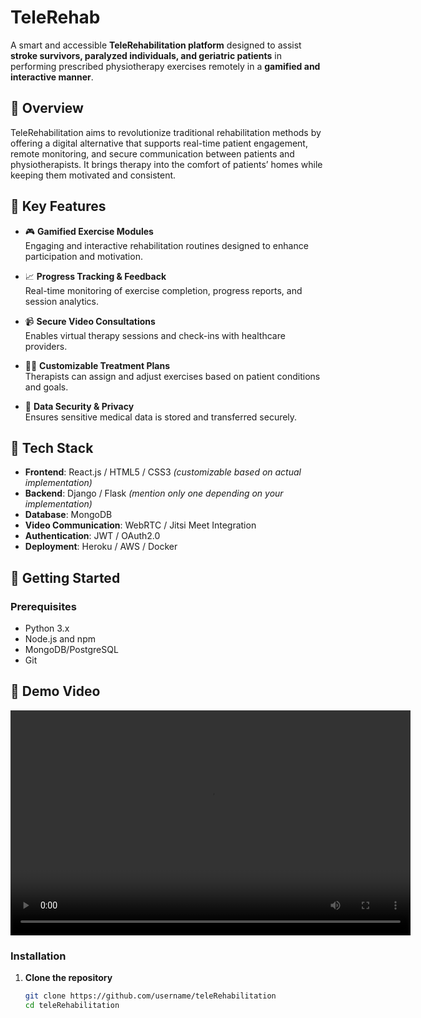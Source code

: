 # TeleRehab

A smart and accessible **TeleRehabilitation platform** designed to assist **stroke survivors, paralyzed individuals, and geriatric patients** in performing prescribed physiotherapy exercises remotely in a **gamified and interactive manner**.

## 🌟 Overview

TeleRehabilitation aims to revolutionize traditional rehabilitation methods by offering a digital alternative that supports real-time patient engagement, remote monitoring, and secure communication between patients and physiotherapists. It brings therapy into the comfort of patients’ homes while keeping them motivated and consistent.

## 🧠 Key Features

- 🎮 **Gamified Exercise Modules**  
  Engaging and interactive rehabilitation routines designed to enhance participation and motivation.

- 📈 **Progress Tracking & Feedback**  
  Real-time monitoring of exercise completion, progress reports, and session analytics.

- 📹 **Secure Video Consultations**  
  Enables virtual therapy sessions and check-ins with healthcare providers.

- 🧑‍⚕️ **Customizable Treatment Plans**  
  Therapists can assign and adjust exercises based on patient conditions and goals.

- 🔐 **Data Security & Privacy**  
  Ensures sensitive medical data is stored and transferred securely.

## 🔧 Tech Stack

- **Frontend**: React.js / HTML5 / CSS3 *(customizable based on actual implementation)*  
- **Backend**: Django / Flask *(mention only one depending on your implementation)*  
- **Database**: MongoDB  
- **Video Communication**: WebRTC / Jitsi Meet Integration  
- **Authentication**: JWT / OAuth2.0  
- **Deployment**: Heroku / AWS / Docker

## 🚀 Getting Started

### Prerequisites

- Python 3.x  
- Node.js and npm  
- MongoDB/PostgreSQL  
- Git
  
## 🎥 Demo Video

<video width="640" height="360" controls>
  <source src="demo/teleRehab-demo.mp4" type="video/mp4">
  Your browser does not support the video tag.
</video>

### Installation

1. **Clone the repository**
   ```bash
   git clone https://github.com/username/teleRehabilitation
   cd teleRehabilitation

